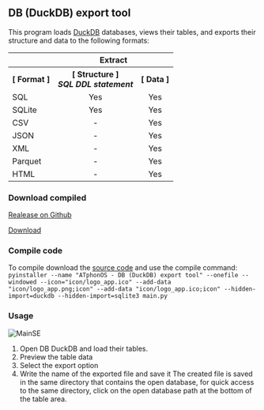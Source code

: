 ## DB (DuckDB) export tool 
This program loads [DuckDB](https://github.com/duckdb/duckdb "Title") databases, views their tables, and exports their structure and data to the following formats:
<table>
        <tr>
            <th></th>
           <th colspan="2">Extract</th>
        </tr>
        <tr>
            <th>[ Format ]</th>
            <th>[ Structure ]<br> <em>SQL DDL statement</em></th>
            <th> [ Data ]</th>
        </tr>
        <tr>
            <td>SQL</td>
            <td align="center">Yes</td>
           <td align="center">Yes</td>
        </tr>
        <tr>
            <td>SQLite</td>
            <td align="center">Yes</td>
            <td align="center">Yes</td>
        </tr>
        <tr>
            <td>CSV</td>
            <td align="center">-</td>
            <td align="center">Yes</td>
        </tr>
        <tr>
            <td>JSON</td>
            <td align="center">-</td>
            <td align="center">Yes</td>
        </tr>
        <tr>
            <td>XML</td>
            <td align="center">-</td>
            <td align="center">Yes</td>
        </tr>
        <tr>
            <td>Parquet</td>
            <td align="center">-</td>
            <td align="center">Yes</td>
        </tr>
        <tr>
            <td>HTML</td>
            <td align="center">-</td>
            <td align="center">Yes</td>
        </tr>
     </table>

     
### Download compiled

[Realease on Github](https://github.com/ATphonOS/DB_DuckDB_export_tool/releases/tag/v1.0.0)

[Download](https://github.com/ATphonOS/DB_DuckDB_export_tool/releases/download/v1.0.0/ATphonOS.-.DB.DuckDB.export.tool.exe)

 ### Compile code  

To compile download the [source code](https://github.com/ATphonOS/DB_DuckDB_export_tool/archive/refs/tags/v1.0.0.zip) and use the compile command:
`pyinstaller --name "ATphonOS - DB (DuckDB) export tool" --onefile --windowed --icon="icon/logo_app.ico" --add-data "icon/logo_app.png;icon" --add-data "icon/logo_app.ico;icon" --hidden-import=duckdb --hidden-import=sqlite3 main.py`
 

### Usage

![MainSE](https://github.com/user-attachments/assets/6e787e52-19e3-4e36-bfc1-f017564dc3da)


 1. Open DB DuckDB and load their tables.
 2. Preview the table data
 3. Select the export option
 4. Write the name of the exported file and save it
The created file is saved in the same directory that contains the open database, for quick access to the same directory, click on the open database path at the bottom of the table area.
